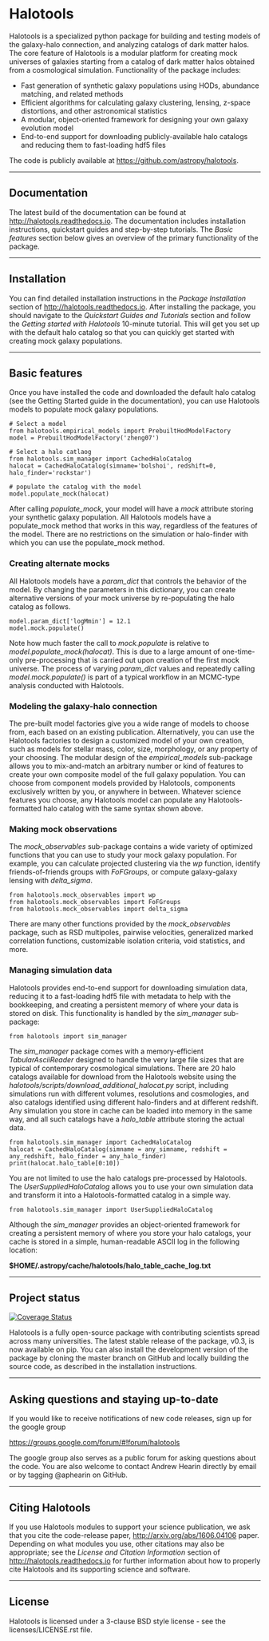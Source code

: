 # Halotools

Halotools is a specialized python package for building and testing models of the galaxy-halo connection, and analyzing catalogs of dark matter halos. 
The core feature of Halotools is a modular platform for creating mock universes of galaxies starting from a catalog of dark matter halos obtained from a cosmological simulation. Functionality of the package includes:

* Fast generation of synthetic galaxy populations using HODs, abundance matching, and related methods
* Efficient algorithms for calculating galaxy clustering, lensing, z-space distortions, and other astronomical statistics 
* A modular, object-oriented framework for designing your own galaxy evolution model
* End-to-end support for downloading publicly-available halo catalogs and reducing them to fast-loading hdf5 files

The code is publicly available at https://github.com/astropy/halotools. 

---

## Documentation

The latest build of the documentation can be found at http://halotools.readthedocs.io. The documentation includes installation instructions, quickstart guides and step-by-step tutorials. The *Basic features* section below gives an overview of the primary functionality of the package. 

---

## Installation 

You can find detailed installation instructions 
in the *Package Installation* section of http://halotools.readthedocs.io. After installing the package, you should navigate to the *Quickstart Guides and Tutorials* section and follow the *Getting started with Halotools* 10-minute tutorial. This will get you set up with the default halo catalog so that you can quickly get started with creating mock galaxy populations. 

---


## Basic features

Once you have installed the code and downloaded the default halo catalog (see the Getting Started guide in the documentation), you can use Halotools models to populate mock galaxy populations. 

``` 
# Select a model 
from halotools.empirical_models import PrebuiltHodModelFactory 
model = PrebuiltHodModelFactory('zheng07')

# Select a halo catlaog
from halotools.sim_manager import CachedHaloCatalog
halocat = CachedHaloCatalog(simname='bolshoi', redshift=0, halo_finder='rockstar')

# populate the catalog with the model
model.populate_mock(halocat)
```
After calling *populate_mock*, your model will have a *mock* attribute storing your synthetic galaxy population. All Halotools models have a populate_mock method that works in this way, regardless of the features of the model. There are no restrictions on the simulation or halo-finder with which you can use the populate_mock method. 

### Creating alternate mocks

All Halotools models have a *param_dict* that controls the behavior of the model. By changing the parameters in this dictionary, you can create alternative versions of your mock universe by re-populating the halo catalog as follows. 

```
model.param_dict['logMmin'] = 12.1
model.mock.populate()
```
Note how much faster the call to *mock.populate* is relative to *model.populate_mock(halocat)*. This is due to a large amount of one-time-only pre-processing that is carried out upon creation of the first mock universe. The process of varying *param_dict* values and repeatedly calling *model.mock.populate()* is part of a typical workflow in an MCMC-type analysis conducted with Halotools.


### Modeling the galaxy-halo connection

The pre-built model factories give you a wide range of models to choose from, each based on an existing publication. Alternatively, you can use the Halotools factories to design a customized model of your own creation, such as models for stellar mass, color, size, morphology, or any property of your choosing. The modular design of the *empirical_models* sub-package allows you to mix-and-match an arbitrary number or kind of features to create your own composite model of the full galaxy population. You can choose from component models provided by Halotools, components exclusively written by you, or anywhere in between. Whatever science features you choose, any Halotools model can populate any Halotools-formatted halo catalog with the same syntax shown above. 

### Making mock observations

The *mock_observables* sub-package contains a wide variety of optimized functions that you can use to study your mock galaxy population. For example, you can calculate projected clustering via the *wp* function, identify friends-of-friends groups with *FoFGroups*, or compute galaxy-galaxy lensing with *delta_sigma*. 

```
from halotools.mock_observables import wp
from halotools.mock_observables import FoFGroups
from halotools.mock_observables import delta_sigma
```

There are many other functions provided by the *mock_observables* package, such as RSD multipoles, pairwise velocities, generalized marked correlation functions, customizable isolation criteria, void statistics, and more. 

### Managing simulation data

Halotools provides end-to-end support for downloading simulation data, reducing it to a fast-loading hdf5 file with metadata to help with the bookkeeping, and creating a persistent memory of where your data is stored on disk. This functionality is handled by the *sim_manager* sub-package:

```
from halotools import sim_manager
```

The *sim_manager* package comes with a memory-efficient *TabularAsciiReader* designed to handle the very large file sizes that are typical of contemporary cosmological simulations. There are 20 halo catalogs available for download from the Halotools website using the *halotools/scripts/download_additional_halocat.py* script, including simulations run with different volumes, resolutions and cosmologies, and also catalogs identified using different halo-finders and at different redshift. Any simulation you store in cache can be loaded into memory in the same way, and all such catalogs have a *halo_table* attribute storing the actual data. 

```
from halotools.sim_manager import CachedHaloCatalog
halocat = CachedHaloCatalog(simname = any_simname, redshift = any_redshift, halo_finder = any_halo_finder)
print(halocat.halo_table[0:10])
```

You are not limited to use the halo catalogs pre-processed by Halotools. The *UserSuppliedHaloCatalog* allows you to use your own simulation data and transform it into a Halotools-formatted catalog in a simple way. 

```
from halotools.sim_manager import UserSuppliedHaloCatalog
```
Although the *sim_manager* provides an object-oriented framework for creating a persistent memory of where you store your halo catalogs, your cache is stored in a simple, human-readable ASCII log in the following location:

**$HOME/.astropy/cache/halotools/halo_table_cache_log.txt**

---

## Project status

[![Coverage Status](https://coveralls.io/repos/astropy/halotools/badge.svg?branch=master&service=github)](https://coveralls.io/github/astropy/halotools?branch=master)

Halotools is a fully open-source package with contributing scientists spread across many universities. The latest stable release of the package, v0.3, is now available on pip. You can also install the development version of the package by cloning the master branch on GitHub and locally building the source code, as described in the installation instructions. 

---

## Asking questions and staying up-to-date

If you would like to receive notifications of new code releases, sign up for the google group 

https://groups.google.com/forum/#!forum/halotools

The google group also serves as a public forum for asking questions about the code. You are also welcome to contact Andrew Hearin directly by email or by tagging @aphearin on GitHub. 

---

## Citing Halotools

If you use Halotools modules to support your science publication, we ask that you cite the code-release paper, http://arxiv.org/abs/1606.04106 paper. Depending on what modules you use, other citations may also be appropriate; see the *License and Citation Information* section of http://halotools.readthedocs.io for further information about how to properly cite Halotools and its supporting science and software. 


---

## License 

Halotools is licensed under a 3-clause BSD style license - see the licenses/LICENSE.rst file.

